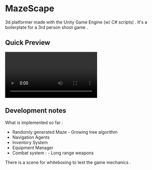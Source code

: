 # MazeScape


3d platformer made with the Unity Game Engine (w/ C# scripts) .
It's a boilerplate for a 3rd person shoot game .


## Quick Preview


![Preview](Recordings/preview.mp4)


## Development notes

What is implemented so far : 

  - Randomly generated Maze - Growing tree algorithm
  - Navigation Agents 
  - Inventory System 
  - Equipment Manager 
  - Combat system : - Long range weapons  
  
  There is a scene for whiteboxing to test the game mechanics .
